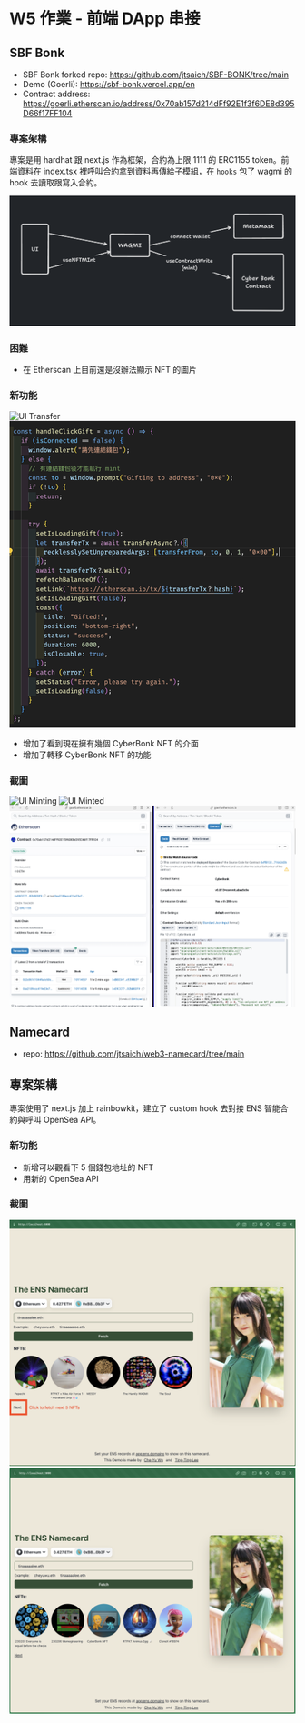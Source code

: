 # W5 作業 - 前端 DApp 串接

## SBF Bonk

- SBF Bonk forked repo: <https://github.com/jtsaich/SBF-BONK/tree/main>
- Demo (Goerli): <https://sbf-bonk.vercel.app/en>
- Contract address: <https://goerli.etherscan.io/address/0x70ab157d214dFf92E1f3f6DE8d395D66f17FF104>

### 專案架構

專案是用 hardhat 跟 next.js 作為框架，合約為上限 1111 的 ERC1155 token。前端資料在 index.tsx 裡呼叫合約拿到資料再傳給子模組，在 `hooks` 包了 wagmi 的 hook 去讀取跟寫入合約。

![Diagram Cyber Bonk](screenshots/diagram-cyber-bonk.png)

### 困難

- 在 Etherscan 上目前還是沒辦法顯示 NFT 的圖片

### 新功能

![UI Transfer](screenshots/ui-transfer.png)
![Code Transfer](screenshots/code-transfer.png)

- 增加了看到現在擁有幾個 CyberBonk NFT 的介面
- 增加了轉移 CyberBonk NFT 的功能

### 截圖

![UI Minting](screenshots/ui-minting.png)
![UI Minted](screenshots/ui-minted.png)
![Transaction Minted](screenshots/token-minted.png)

## Namecard

- repo: https://github.com/jtsaich/web3-namecard/tree/main

## 專案架構

專案使用了 next.js 加上 rainbowkit，建立了 custom hook 去對接 ENS 智能合約與呼叫 OpenSea API。

### 新功能

- 新增可以觀看下 5 個錢包地址的 NFT
- 用新的 OpenSea API

### 截圖

![Before click next](screenshots/ui-namecard-p1.png)
![After click next](screenshots/ui-namecard-p2.png)
